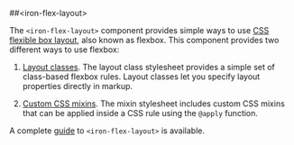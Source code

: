 
<!---

This README is automatically generated from the comments in these files:
iron-flex-layout.html

Edit those files, and our readme bot will duplicate them over here!
Edit this file, and the bot will squash your changes :)

-->


##&lt;iron-flex-layout&gt;


The `<iron-flex-layout>` component provides simple ways to use [CSS flexible box layout](https://developer.mozilla.org/en-US/docs/Web/Guide/CSS/Flexible_boxes), also known as flexbox. This component provides two different ways to use flexbox:

1. [Layout classes](https://github.com/PolymerElements/iron-flex-layout/tree/master/classes). The layout class stylesheet provides a simple set of class-based flexbox rules. Layout classes let you specify layout properties directly in markup.

2. [Custom CSS mixins](https://github.com/PolymerElements/iron-flex-layout/blob/master/iron-flex-layout.html). The mixin stylesheet includes custom CSS mixins that can be applied inside a CSS rule using the `@apply` function.

A complete [guide](https://elements.polymer-project.org/guides/flex-layout) to `<iron-flex-layout>` is available.


